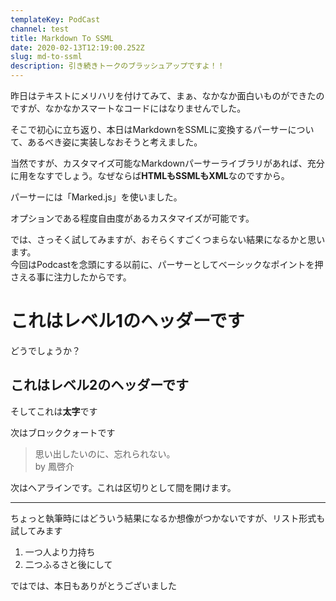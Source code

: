 ```yaml
---
templateKey: PodCast
channel: test
title: Markdown To SSML
date: 2020-02-13T12:19:00.252Z
slug: md-to-ssml
description: 引き続きトークのブラッシュアップですよ！！
---
```

昨日はテキストにメリハリを付けてみて、まぁ、なかなか面白いものができたのですが、なかなかスマートなコードにはなりませんでした。

そこで初心に立ち返り、本日はMarkdownをSSMLに変換するパーサーについて、あるべき姿に実装しなおそうと考えました。

当然ですが、カスタマイズ可能なMarkdownパーサーライブラリがあれば、充分に用をなすでしょう。なぜならば**HTMLもSSMLもXML**なのですから。

パーサーには「Marked.js」を使いました。

オプションである程度自由度があるカスタマイズが可能です。

では、さっそく試してみますが、おそらくすごくつまらない結果になるかと思います。\
今回はPodcastを念頭にする以前に、パーサーとしてベーシックなポイントを押さえる事に注力したからです。

# これはレベル1のヘッダーです

どうでしょうか？

## これはレベル2のヘッダーです

そしてこれは**太字**です

次はブロッククォートです

> 思い出したいのに、忘れられない。\
> by 鳳啓介

次はヘアラインです。これは区切りとして間を開けます。

- - -

ちょっと執筆時にはどういう結果になるか想像がつかないですが、リスト形式も試してみます

1. 一つ人より力持ち
2. 二つふるさと後にして

ではでは、本日もありがとうございました
